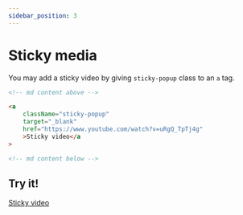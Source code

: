 ```yaml
---
sidebar_position: 3
---
```


# Sticky media

You may add a sticky video by giving `sticky-popup` class to an `a` tag.

```html {4}
<!-- md content above -->

<a
    className="sticky-popup"
    target="_blank"
    href="https://www.youtube.com/watch?v=uRgQ_TpTj4g"
    >Sticky video</a
>

<!-- md content below -->
```

## Try it!

<a
    className="sticky-popup"
    target="_blank"
    href="https://www.youtube.com/watch?v=uRgQ_TpTj4g"
    data-video-id="uRgQ_TpTj4g"
    >Sticky video</a>
